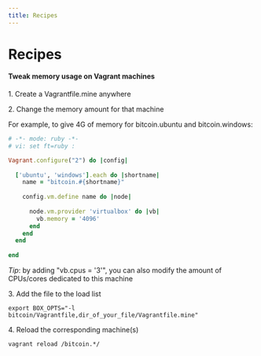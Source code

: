 ```yaml
---
title: Recipes
---
```

Recipes
=======

#### Tweak memory usage on Vagrant machines

1\. Create a Vagrantfile.mine anywhere

2\. Change the memory amount for that machine

For example, to give 4G of memory for bitcoin.ubuntu and bitcoin.windows:

```ruby
# -*- mode: ruby -*-
# vi: set ft=ruby :

Vagrant.configure("2") do |config|
  
  ['ubuntu', 'windows'].each do |shortname|
    name = "bitcoin.#{shortname}"
    
    config.vm.define name do |node|
      
      node.vm.provider 'virtualbox' do |vb|
        vb.memory = '4096'
      end
    end
  end
  
end
```

_Tip_: by adding "vb.cpus = '3'", you can also modify the amount of CPUs/cores dedicated to this machine


3\. Add the file to the load list

    export BOX_OPTS="-l bitcoin/Vagrantfile,dir_of_your_file/Vagrantfile.mine"

4\. Reload the corresponding machine(s)

    vagrant reload /bitcoin.*/
